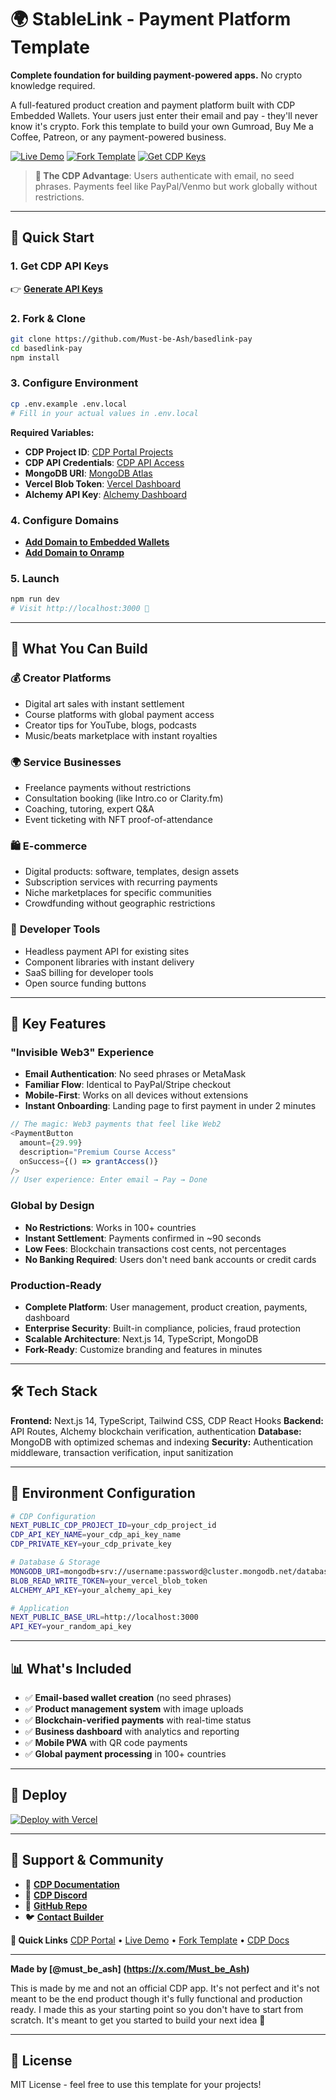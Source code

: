 # 🌍 StableLink - Payment Platform Template

**Complete foundation for building payment-powered apps.** No crypto knowledge required.

A full-featured product creation and payment platform built with CDP Embedded Wallets. Your users just enter their email and pay - they'll never know it's crypto. Fork this template to build your own Gumroad, Buy Me a Coffee, Patreon, or any payment-powered business.

[![Live Demo](https://img.shields.io/badge/🌐_Live_Demo-stablelink.xyz-blue?style=for-the-badge)](https://www.stablelink.xyz )
[![Fork Template](https://img.shields.io/badge/🍴_Fork_Template-GitHub-black?style=for-the-badge)](https://github.com/Must-be-Ash/basedlink-pay)
[![Get CDP Keys](https://img.shields.io/badge/🔑_Get_CDP_Keys-Free-orange?style=for-the-badge)](https://portal.cdp.coinbase.com/)

> **🎯 The CDP Advantage**: Users authenticate with email, no seed phrases. Payments feel like PayPal/Venmo but work globally without restrictions.

---


## 🚀 Quick Start

### 1. **Get CDP API Keys** 
👉 **[Generate API Keys](https://portal.cdp.coinbase.com/)**

### 2. **Fork & Clone**
```bash
git clone https://github.com/Must-be-Ash/basedlink-pay
cd basedlink-pay
npm install
```

### 3. **Configure Environment** 
```bash
cp .env.example .env.local
# Fill in your actual values in .env.local
```

**Required Variables:**
- **CDP Project ID**: [CDP Portal Projects](https://portal.cdp.coinbase.com/projects)
- **CDP API Credentials**: [CDP API Access](https://portal.cdp.coinbase.com/access/api)
- **MongoDB URI**: [MongoDB Atlas](https://cloud.mongodb.com/)
- **Vercel Blob Token**: [Vercel Dashboard](https://vercel.com/dashboard/stores)
- **Alchemy API Key**: [Alchemy Dashboard](https://dashboard.alchemy.com/)

### 4. **Configure Domains**
- **[Add Domain to Embedded Wallets](https://portal.cdp.coinbase.com/products/embedded-wallets)**
- **[Add Domain to Onramp](https://portal.cdp.coinbase.com/products/onramp)**

### 5. **Launch**
```bash
npm run dev
# Visit http://localhost:3000 🎉
```

---


## 🚀 What You Can Build

### 💰 **Creator Platforms**
- Digital art sales with instant settlement
- Course platforms with global payment access
- Creator tips for YouTube, blogs, podcasts  
- Music/beats marketplace with instant royalties

### 🌍 **Service Businesses**
- Freelance payments without restrictions
- Consultation booking (like Intro.co or Clarity.fm) 
- Coaching, tutoring, expert Q&A
- Event ticketing with NFT proof-of-attendance

### 🛍️ **E-commerce**
- Digital products: software, templates, design assets
- Subscription services with recurring payments
- Niche marketplaces for specific communities
- Crowdfunding without geographic restrictions

### 🔧 **Developer Tools**
- Headless payment API for existing sites
- Component libraries with instant delivery
- SaaS billing for developer tools
- Open source funding buttons

---

## 🎯 Key Features

### **"Invisible Web3" Experience**
- **Email Authentication**: No seed phrases or MetaMask
- **Familiar Flow**: Identical to PayPal/Stripe checkout
- **Mobile-First**: Works on all devices without extensions
- **Instant Onboarding**: Landing page to first payment in under 2 minutes

```typescript
// The magic: Web3 payments that feel like Web2
<PaymentButton 
  amount={29.99}
  description="Premium Course Access"
  onSuccess={() => grantAccess()}
/>
// User experience: Enter email → Pay → Done
```

### **Global by Design**
- **No Restrictions**: Works in 100+ countries
- **Instant Settlement**: Payments confirmed in ~90 seconds
- **Low Fees**: Blockchain transactions cost cents, not percentages
- **No Banking Required**: Users don't need bank accounts or credit cards

### **Production-Ready**
- **Complete Platform**: User management, product creation, payments, dashboard
- **Enterprise Security**: Built-in compliance, policies, fraud protection
- **Scalable Architecture**: Next.js 14, TypeScript, MongoDB
- **Fork-Ready**: Customize branding and features in minutes

---

## 🛠️ Tech Stack

**Frontend:** Next.js 14, TypeScript, Tailwind CSS, CDP React Hooks
**Backend:** API Routes, Alchemy blockchain verification, authentication
**Database:** MongoDB with optimized schemas and indexing
**Security:** Authentication middleware, transaction verification, input sanitization

---

## 🔧 Environment Configuration

```bash
# CDP Configuration
NEXT_PUBLIC_CDP_PROJECT_ID=your_cdp_project_id
CDP_API_KEY_NAME=your_cdp_api_key_name
CDP_PRIVATE_KEY=your_cdp_private_key

# Database & Storage
MONGODB_URI=mongodb+srv://username:password@cluster.mongodb.net/database
BLOB_READ_WRITE_TOKEN=your_vercel_blob_token
ALCHEMY_API_KEY=your_alchemy_api_key

# Application
NEXT_PUBLIC_BASE_URL=http://localhost:3000
API_KEY=your_random_api_key
```

---

## 📊 What's Included

- ✅ **Email-based wallet creation** (no seed phrases)
- ✅ **Product management system** with image uploads
- ✅ **Blockchain-verified payments** with real-time status
- ✅ **Business dashboard** with analytics and reporting
- ✅ **Mobile PWA** with QR code payments
- ✅ **Global payment processing** in 100+ countries

---

## 🚀 Deploy

[![Deploy with Vercel](https://vercel.com/button)](https://vercel.com/new/clone?repository-url=https://github.com/Must-be-Ash/basedlink-pay)

---

## 🤝 Support & Community

- 📖 **[CDP Documentation](https://docs.cdp.coinbase.com/)**
- 💬 **[CDP Discord](https://discord.com/invite/cdp)**
- 🐛 **[GitHub Repo](https://github.com/Must-be-Ash/basedlink-pay)**
- 🐦 **[Contact Builder](https://x.com/Must_be_Ash)**



**🔗 Quick Links**
[CDP Portal](https://portal.cdp.coinbase.com/) • [Live Demo](https://www.stablelink.xyz) • [Fork Template](https://github.com/Must-be-Ash/basedlink-pay) • [CDP Docs](https://docs.cdp.coinbase.com/)

---

**Made by [@must_be_ash] (https://x.com/Must_be_Ash)**

This is made by me and not an official CDP app. It's not perfect and it's not meant to be the end product though it's fully functional and production ready. I made this as your starting point so you don't have to start from scratch. It's meant to get you started to build your next idea 🤍

---

## 📄 License

MIT License - feel free to use this template for your projects!